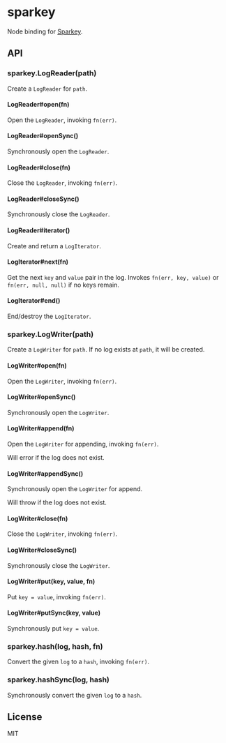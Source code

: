 
# sparkey

  Node binding for [Sparkey](https://github.com/spotify/sparkey).

## API

### sparkey.LogReader(path)

  Create a `LogReader` for `path`.

#### LogReader#open(fn)

  Open the `LogReader`, invoking `fn(err)`.

#### LogReader#openSync()

  Synchronously open the `LogReader`.

#### LogReader#close(fn)

  Close the `LogReader`, invoking `fn(err)`.

#### LogReader#closeSync()

  Synchronously close the `LogReader`.

#### LogReader#iterator()

  Create and return a `LogIterator`.

#### LogIterator#next(fn)

  Get the next `key` and `value` pair in the log.  Invokes `fn(err, key, value)` or `fn(err, null, null)` if no keys remain.

#### LogIterator#end()

  End/destroy the `LogIterator`.

### sparkey.LogWriter(path)

  Create a `LogWriter` for `path`.  If no log exists at `path`, it will be created.

#### LogWriter#open(fn)

  Open the `LogWriter`, invoking `fn(err)`.

#### LogWriter#openSync()

  Synchronously open the `LogWriter`.

#### LogWriter#append(fn)

  Open the `LogWriter` for appending, invoking `fn(err)`.

  Will error if the log does not exist.

#### LogWriter#appendSync()

  Synchronously open the `LogWriter` for append.

  Will throw if the log does not exist.

#### LogWriter#close(fn)

  Close the `LogWriter`, invoking `fn(err)`.

#### LogWriter#closeSync()

  Synchronously close the `LogWriter`.

#### LogWriter#put(key, value, fn)

  Put `key = value`, invoking `fn(err)`.

#### LogWriter#putSync(key, value)

  Synchronously put `key = value`.

### sparkey.hash(log, hash, fn)

  Convert the given `log` to a `hash`, invoking `fn(err)`.

### sparkey.hashSync(log, hash)

  Synchronously convert the given `log` to a `hash`.

## License

  MIT
